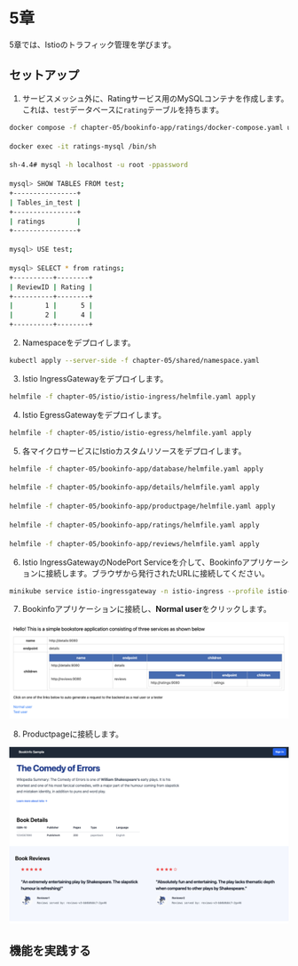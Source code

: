 # 5章

5章では、Istioのトラフィック管理を学びます。

## セットアップ

1. サービスメッシュ外に、Ratingサービス用のMySQLコンテナを作成します。これは、`test`データベースに`rating`テーブルを持ちます。

```bash
docker compose -f chapter-05/bookinfo-app/ratings/docker-compose.yaml up -d

docker exec -it ratings-mysql /bin/sh

sh-4.4# mysql -h localhost -u root -ppassword

mysql> SHOW TABLES FROM test;
+----------------+
| Tables_in_test |
+----------------+
| ratings        |
+----------------+

mysql> USE test;

mysql> SELECT * from ratings;
+----------+--------+
| ReviewID | Rating |
+----------+--------+
|        1 |      5 |
|        2 |      4 |
+----------+--------+
```

2. Namespaceをデプロイします。

```bash
kubectl apply --server-side -f chapter-05/shared/namespace.yaml
```

3. Istio IngressGatewayをデプロイします。

```bash
helmfile -f chapter-05/istio/istio-ingress/helmfile.yaml apply
```

4. Istio EgressGatewayをデプロイします。

```bash
helmfile -f chapter-05/istio/istio-egress/helmfile.yaml apply
```

5. 各マイクロサービスにIstioカスタムリソースをデプロイします。

```bash
helmfile -f chapter-05/bookinfo-app/database/helmfile.yaml apply

helmfile -f chapter-05/bookinfo-app/details/helmfile.yaml apply

helmfile -f chapter-05/bookinfo-app/productpage/helmfile.yaml apply

helmfile -f chapter-05/bookinfo-app/ratings/helmfile.yaml apply

helmfile -f chapter-05/bookinfo-app/reviews/helmfile.yaml apply
```

6. Istio IngressGatewayのNodePort Serviceを介して、Bookinfoアプリケーションに接続します。ブラウザから発行されたURLに接続してください。

```bash
minikube service istio-ingressgateway -n istio-ingress --profile istio-demo --url
```

7. Bookinfoアプリケーションに接続し、**Normal user**をクリックします。

![bookinfo](../images/bookinfo.png)

8. Productpageに接続します。

![bookinfo_productpage](../images/bookinfo_productpage.png)

## 機能を実践する
